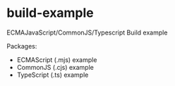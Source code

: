 # build-example

ECMAJavaScript/CommonJS/Typescript Build example


Packages:

- ECMAScript (.mjs) example
- CommonJS (.cjs) example
- TypeScript (.ts) example